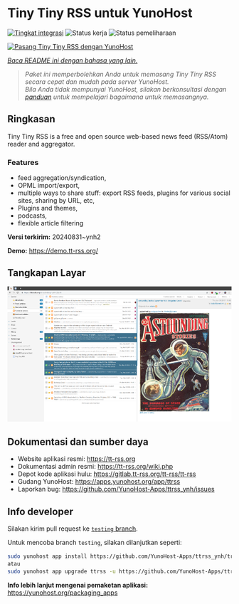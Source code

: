 <!--
N.B.: README ini dibuat secara otomatis oleh <https://github.com/YunoHost/apps/tree/master/tools/readme_generator>
Ini TIDAK boleh diedit dengan tangan.
-->

# Tiny Tiny RSS untuk YunoHost

[![Tingkat integrasi](https://dash.yunohost.org/integration/ttrss.svg)](https://ci-apps.yunohost.org/ci/apps/ttrss/) ![Status kerja](https://ci-apps.yunohost.org/ci/badges/ttrss.status.svg) ![Status pemeliharaan](https://ci-apps.yunohost.org/ci/badges/ttrss.maintain.svg)

[![Pasang Tiny Tiny RSS dengan YunoHost](https://install-app.yunohost.org/install-with-yunohost.svg)](https://install-app.yunohost.org/?app=ttrss)

*[Baca README ini dengan bahasa yang lain.](./ALL_README.md)*

> *Paket ini memperbolehkan Anda untuk memasang Tiny Tiny RSS secara cepat dan mudah pada server YunoHost.*  
> *Bila Anda tidak mempunyai YunoHost, silakan berkonsultasi dengan [panduan](https://yunohost.org/install) untuk mempelajari bagaimana untuk memasangnya.*

## Ringkasan

Tiny Tiny RSS is a free and open source web-based news feed (RSS/Atom) reader and aggregator.

### Features

- feed aggregation/syndication,
- OPML import/export,
- multiple ways to share stuff: export RSS feeds, plugins for various social sites, sharing by URL, etc,
- Plugins and themes,
- podcasts,
- flexible article filtering


**Versi terkirim:** 20240831~ynh2

**Demo:** <https://demo.tt-rss.org/>

## Tangkapan Layar

![Tangkapan Layar pada Tiny Tiny RSS](./doc/screenshots/screenshot.png)

## Dokumentasi dan sumber daya

- Website aplikasi resmi: <https://tt-rss.org>
- Dokumentasi admin resmi: <https://tt-rss.org/wiki.php>
- Depot kode aplikasi hulu: <https://gitlab.tt-rss.org/tt-rss/tt-rss>
- Gudang YunoHost: <https://apps.yunohost.org/app/ttrss>
- Laporkan bug: <https://github.com/YunoHost-Apps/ttrss_ynh/issues>

## Info developer

Silakan kirim pull request ke [`testing` branch](https://github.com/YunoHost-Apps/ttrss_ynh/tree/testing).

Untuk mencoba branch `testing`, silakan dilanjutkan seperti:

```bash
sudo yunohost app install https://github.com/YunoHost-Apps/ttrss_ynh/tree/testing --debug
atau
sudo yunohost app upgrade ttrss -u https://github.com/YunoHost-Apps/ttrss_ynh/tree/testing --debug
```

**Info lebih lanjut mengenai pemaketan aplikasi:** <https://yunohost.org/packaging_apps>

